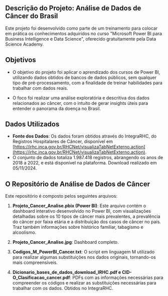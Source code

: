 ## Descrição do Projeto: Análise de Dados de Câncer do Brasil

Este projeto foi desenvolvido como parte de um treinamento para colocar em prática os conhecimentos adquiridos no curso "Microsoft Power BI para Business Intelligence e Data Science", oferecido gratuitamente pela Data Science Academy.

## Objetivos

- O objetivo do projeto foi aplicar o aprendizado dos cursos de Power BI, utilizando dados obtidos de bancos de dados públicos, sem qualquer tipo de pré-processamento, com a finalidade de treinar habilidades para trabalhar com dados reais. 

- O foco foi realizar uma análise exploratória e descritiva dos dados relacionados ao câncer, com o intuito de gerar insights úteis para entender o panorama da doença no Brasil.

## Dados Utilizados

- **Fonte dos Dados**: Os dados foram obtidos através do IntegraRHC, do Registros Hospitalares de Câncer, disponível em [https://irhc.inca.gov.br/RHCNet/visualizaTabNetExterno.action](https://irhc.inca.gov.br/RHCNet/visualizaTabNetExterno.action).
- O conjunto de dados totaliza 1.987.418 registros, abrangendo os anos de 2018 a 2022, e está disponível na plataforma. Download realizado em 05/11/2024.

## O Repositório de Análise de Dados de Câncer

Este repositório é composto pelos seguintes arquivos:

1. **Projeto_Cancer_Analise.pbix (Power BI)**: Este arquivo contém o dashboard interativo desenvolvido no Power BI, com visualizações detalhadas sobre os 10 tipos de câncer mais prevalentes, a prevalência do câncer por faixa etária e a distribuição dos casos de câncer no país. Traz também informações sobre histórico familiar, tabagismo e alcoolismo.

2. **Projeto_Cancer_Analise.jpg**: Dashboard completo.

3. **Codigos_M_PowerBI_Cancer.txt**: O script em linguagem M utilizado para realizar algumas substituições nos dados originais, tornando-os mais compreensíveis.

4. **Dicionario_bases_de_dados_download_IRHC.pdf e CID-O_Clasificacao_cancer.pdf**: PDFs com as informações necessárias para compreender os códigos e realizar as substituições necessárias para trabalhar com os dados. Obtidos no IntegraRHC.

